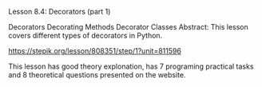 Lesson 8.4: Decorators (part 1)

Decorators
Decorating Methods
Decorator Classes
Abstract: This lesson covers different types of decorators in Python.

https://stepik.org/lesson/808351/step/1?unit=811596

This lesson has good theory explonation, has 7 programing practical tasks and 8 theoretical questions presented on the website.
